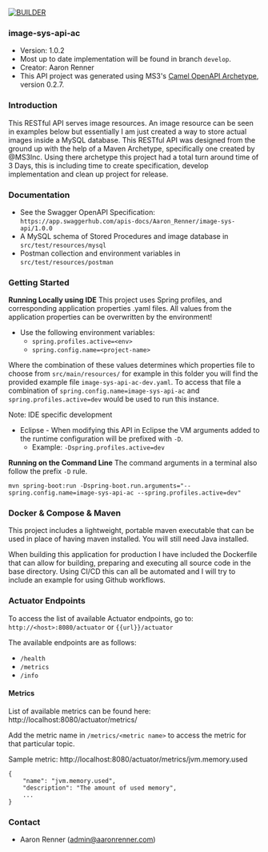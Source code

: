 [![BUILDER](https://github.com/Aman7123/image-sys-api-ac/actions/workflows/builder.yml/badge.svg?branch=main)](https://github.com/Aman7123/image-sys-api-ac/actions/workflows/builder.yml)

### image-sys-api-ac
* Version: 1.0.2
* Most up to date implementation will be found in branch `develop`.
* Creator: Aaron Renner
* This API project was generated using MS3's [Camel OpenAPI Archetype](https://github.com/MS3Inc/camel-archetypes), version 0.2.7.

### Introduction
This RESTful API serves image resources. An image resource can be seen in examples below but essentially I am just created a
way to store actual images inside a MySQL database. This RESTful API was designed from the ground up with the help of a Maven
Archetype, specifically one created by @MS3Inc. Using there archetype this project had a total turn around time of 3 Days, this
is including time to create specification, develop implementation and clean up project for release.

### Documentation
* See the Swagger OpenAPI Specification: `https://app.swaggerhub.com/apis-docs/Aaron_Renner/image-sys-api/1.0.0`
* A MySQL schema of Stored Procedures and image database in `src/test/resources/mysql`
* Postman collection and environment variables in `src/test/resources/postman`

### Getting Started
**Running Locally using IDE**
This project uses Spring profiles, and corresponding application properties .yaml files.
All values from the application properties can be overwritten by the environment!
* Use the following environment variables: 
   * ```spring.profiles.active=<env>```
   * ```spring.config.name=<project-name>```

Where the combination of these values determines which properties file to choose from `src/main/resources/` for example in this
folder you will find the provided example file `image-sys-api-ac-dev.yaml`. To access that file a combination of 
`spring.config.name=image-sys-api-ac` and `spring.profiles.active=dev` would be used to run this instance.

Note: IDE specific development
* Eclipse - When modifying this API in Eclipse the VM arguments added to the runtime configuration will be prefixed with `-D`.
  * Example: `-Dspring.profiles.active=dev`

**Running on the Command Line**
The command arguments in a terminal also follow the prefix `-D` rule.
```
mvn spring-boot:run -Dspring-boot.run.arguments="--spring.config.name=image-sys-api-ac --spring.profiles.active=dev"
```

### Docker & Compose & Maven
This project includes a lightweight, portable maven executable that can be used in place of having maven installed.
You will still need Java installed.

When building this application for production I have included the Dockerfile that can allow for building, preparing
and executing all source code in the base directory. Using CI/CD this can all be automated and I will try to include
an example for using Github workflows.

### Actuator Endpoints

To access the list of available Actuator endpoints, go to: `http://<host>:8080/actuator` or `{{url}}/actuator`

The available endpoints are as follows:

* `/health`
* `/metrics`
* `/info`

#### Metrics

List of available metrics can be found here: http://localhost:8080/actuator/metrics/

Add the metric name in `/metrics/<metric name>` to access the metric for that particular topic.

Sample metric: http://localhost:8080/actuator/metrics/jvm.memory.used

```
{
    "name": "jvm.memory.used",
    "description": "The amount of used memory",
    ...
}
```
### Contact

* Aaron Renner (admin@aaronrenner.com)

